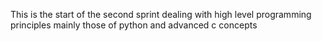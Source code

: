 This is the start of the second sprint dealing with high level programming principles mainly those of python and advanced c concepts
